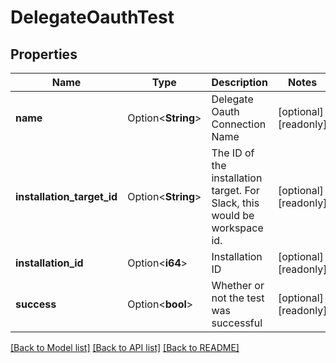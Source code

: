 # DelegateOauthTest

## Properties

Name | Type | Description | Notes
------------ | ------------- | ------------- | -------------
**name** | Option<**String**> | Delegate Oauth Connection Name | [optional][readonly]
**installation_target_id** | Option<**String**> | The ID of the installation target. For Slack, this would be workspace id. | [optional][readonly]
**installation_id** | Option<**i64**> | Installation ID | [optional][readonly]
**success** | Option<**bool**> | Whether or not the test was successful | [optional][readonly]

[[Back to Model list]](../README.md#documentation-for-models) [[Back to API list]](../README.md#documentation-for-api-endpoints) [[Back to README]](../README.md)


